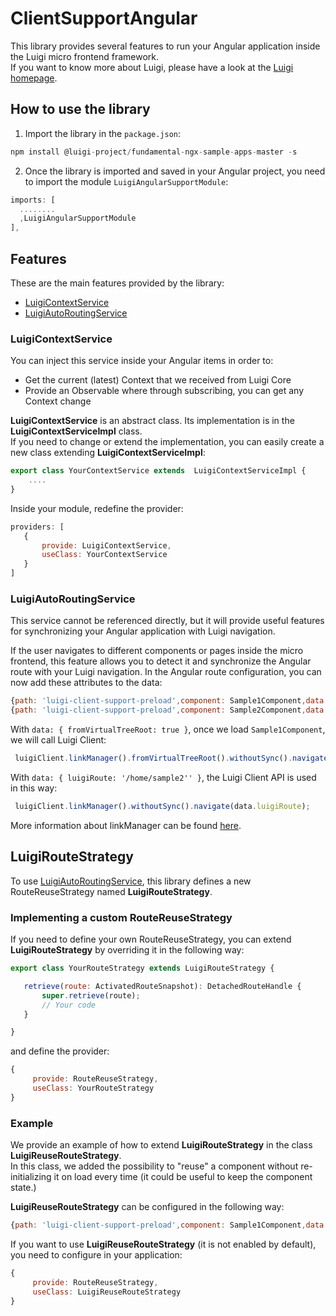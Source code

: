 # ClientSupportAngular

This library provides several features to run your Angular application inside the Luigi micro frontend framework.  
If you want to know more about Luigi, please have a look at the [Luigi homepage](https://luigi-project.io/).

## How to use the library
1. Import the library in the `package.json`:
```javascript
npm install @luigi-project/fundamental-ngx-sample-apps-master -s
```

2. Once the library is imported and saved in your Angular project, you need to import the module `LuigiAngularSupportModule`:

```javascript
imports: [
  ........
  ,LuigiAngularSupportModule
],
```

## Features
These are the main features provided by the library:
* [LuigiContextService](#LuigiContextService)
* [LuigiAutoRoutingService](#LuigiAutoRoutingService) 

### LuigiContextService
You can inject this service inside your Angular items in order to:
* Get the current (latest) Context that we received from Luigi Core
* Provide an Observable<Context> where through subscribing, you can get any Context change     
    
**LuigiContextService** is an abstract class. Its implementation is in the **LuigiContextServiceImpl** class.  
If you need to change or extend the implementation, you can easily create a new class extending **LuigiContextServiceImpl**:

```javascript
export class YourContextService extends  LuigiContextServiceImpl {
    ....    
}

```
Inside your module, redefine the provider:
 ```javascript
providers: [
    {
        provide: LuigiContextService,
        useClass: YourContextService
    }
]
 ```
    
### LuigiAutoRoutingService
This service cannot be referenced directly, but it will provide useful features for synchronizing your Angular application with Luigi navigation.

If the user navigates to different components or pages inside the micro frontend, this feature allows you to detect it and synchronize the Angular route with your Luigi navigation. In the Angular route configuration, you can now add these attributes to the data:

 ```javascript
{path: 'luigi-client-support-preload',component: Sample1Component,data: { fromVirtualTreeRoot: true }}
{path: 'luigi-client-support-preload',component: Sample2Component,data: { luigiRoute: '/home/sample2' }}
 ```

With `data: { fromVirtualTreeRoot: true }`, once we load `Sample1Component`, we will call Luigi Client:
 ```javascript
  luigiClient.linkManager().fromVirtualTreeRoot().withoutSync().navigate({route url});
 ```
With `data: { luigiRoute: '/home/sample2'' }`, the Luigi Client API is used in this way:
 ```javascript
  luigiClient.linkManager().withoutSync().navigate(data.luigiRoute);
 ```
More information about linkManager can be found [here](https://docs.luigi-project.io/docs/luigi-client-api/?section=linkmanager).


## LuigiRouteStrategy
To use [LuigiAutoRoutingService](#LuigiAutoRoutingService), this library defines a new RouteReuseStrategy named **LuigiRouteStrategy**.  

### Implementing a custom RouteReuseStrategy

If you need to define your own RouteReuseStrategy, you can extend **LuigiRouteStrategy** by overriding it in the following way:

 ```javascript
export class YourRouteStrategy extends LuigiRouteStrategy {

    retrieve(route: ActivatedRouteSnapshot): DetachedRouteHandle {
        super.retrieve(route);
        // Your code
    }

}
 ```
and define the provider:
 ```javascript
 {
      provide: RouteReuseStrategy,
      useClass: YourRouteStrategy
 }
 ```


### Example 

We provide an example of how to extend **LuigiRouteStrategy** in the class **LuigiReuseRouteStrategy**.  
In this class, we added the possibility to "reuse" a component without re-initializing it on load every time (it could be useful to keep the component state.)  

**LuigiReuseRouteStrategy** can be configured in the following way:
 ```javascript
{path: 'luigi-client-support-preload',component: Sample1Component,data: { reuse: true }}
 ```

If you want to use **LuigiReuseRouteStrategy** (it is not enabled by default), you need to configure in your application:
 ```javascript
 {
      provide: RouteReuseStrategy,
      useClass: LuigiReuseRouteStrategy
 }
 ```




 
 
